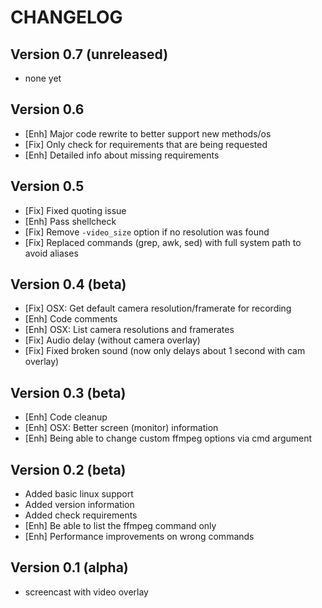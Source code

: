 CHANGELOG
=========

Version 0.7 (unreleased)
-----------

- none yet


Version 0.6
-----------

- [Enh] Major code rewrite to better support new methods/os
- [Fix] Only check for requirements that are being requested
- [Enh] Detailed info about missing requirements

Version 0.5
-----------

- [Fix] Fixed quoting issue
- [Enh] Pass shellcheck
- [Fix] Remove `-video_size` option if no resolution was found
- [Fix] Replaced commands (grep, awk, sed) with full system path to avoid aliases

Version 0.4 (beta)
-----------

- [Fix] OSX: Get default camera resolution/framerate for recording
- [Enh] Code comments
- [Enh] OSX: List camera resolutions and framerates
- [Fix] Audio delay (without camera overlay)
- [Fix] Fixed broken sound (now only delays about 1 second with cam overlay)

Version 0.3 (beta)
-----------

- [Enh] Code cleanup
- [Enh] OSX: Better screen (monitor) information
- [Enh] Being able to change custom ffmpeg options via cmd argument

Version 0.2 (beta)
-----------

- Added basic linux support
- Added version information
- Added check requirements
- [Enh] Be able to list the ffmpeg command only
- [Enh] Performance improvements on wrong commands

Version 0.1 (alpha)
-----------

- screencast with video overlay

